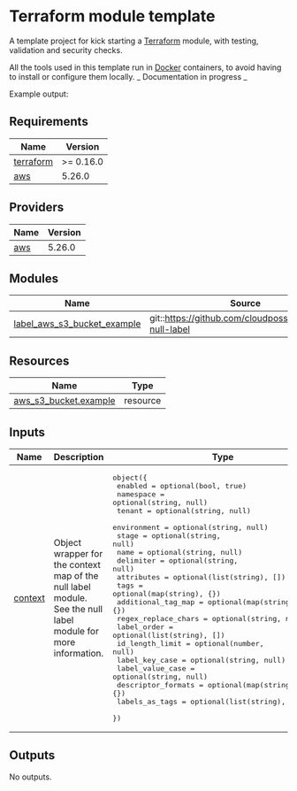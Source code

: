 # Terraform module template
A template project for kick starting a [Terraform](https://www.terraform.io/) module, with testing, validation and security checks.

All the tools used in this template run in [Docker](https://www.docker.com/) containers, to avoid having to install or configure them locally. 
_ Documentation in progress _

Example output:

<!-- BEGIN_TF_DOCS -->
## Requirements

| Name | Version |
|------|---------|
| <a name="requirement_terraform"></a> [terraform](#requirement\_terraform) | >= 0.16.0 |
| <a name="requirement_aws"></a> [aws](#requirement\_aws) | 5.26.0 |

## Providers

| Name | Version |
|------|---------|
| <a name="provider_aws"></a> [aws](#provider\_aws) | 5.26.0 |

## Modules

| Name | Source | Version |
|------|--------|---------|
| <a name="module_label_aws_s3_bucket_example"></a> [label\_aws\_s3\_bucket\_example](#module\_label\_aws\_s3\_bucket\_example) | git::https://github.com/cloudposse/terraform-null-label | 488ab91e34a24a86957e397d9f7262ec5925586a |

## Resources

| Name | Type |
|------|------|
| [aws_s3_bucket.example](https://registry.terraform.io/providers/hashicorp/aws/5.26.0/docs/resources/s3_bucket) | resource |

## Inputs

| Name | Description | Type | Default | Required |
|------|-------------|------|---------|:--------:|
| <a name="input_context"></a> [context](#input\_context) | Object wrapper for the context map of the null label module. See the null label module for more information. | <pre>object({<br>    enabled             = optional(bool, true)<br>    namespace           = optional(string, null)<br>    tenant              = optional(string, null)<br>    environment         = optional(string, null)<br>    stage               = optional(string, null)<br>    name                = optional(string, null)<br>    delimiter           = optional(string, null)<br>    attributes          = optional(list(string), [])<br>    tags                = optional(map(string), {})<br>    additional_tag_map  = optional(map(string), {})<br>    regex_replace_chars = optional(string, null)<br>    label_order         = optional(list(string), [])<br>    id_length_limit     = optional(number, null)<br>    label_key_case      = optional(string, null)<br>    label_value_case    = optional(string, null)<br>    descriptor_formats  = optional(map(string), {})<br>    labels_as_tags      = optional(list(string), ["unset"])<br>  })</pre> | n/a | yes |

## Outputs

No outputs.
<!-- END_TF_DOCS -->